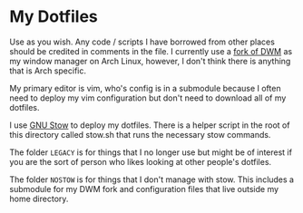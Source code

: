 # My Dotfiles

Use as you wish. Any code / scripts I have borrowed from other places should be credited in comments in the file. I currently use a [fork of DWM](https://github.com/Jab2870/dwm) as my window manager on Arch Linux, however, I don't think there is anything that is Arch specific.

My primary editor is vim, who's config is in a submodule because I often need to deploy my vim configuration but don't need to download all of my dotfiles.

I use [GNU Stow](https://www.gnu.org/software/stow/) to deploy my dotfiles. There is a helper script in the root of this directory called stow.sh that runs the necessary stow commands.

The folder `LEGACY` is for things that I no longer use but might be of interest if you are the sort of person who likes looking at other people's dotfiles.

The folder `NOSTOW` is for things that I don't manage with stow. This includes a submodule for my DWM fork and configuration files that live outside my home directory.
